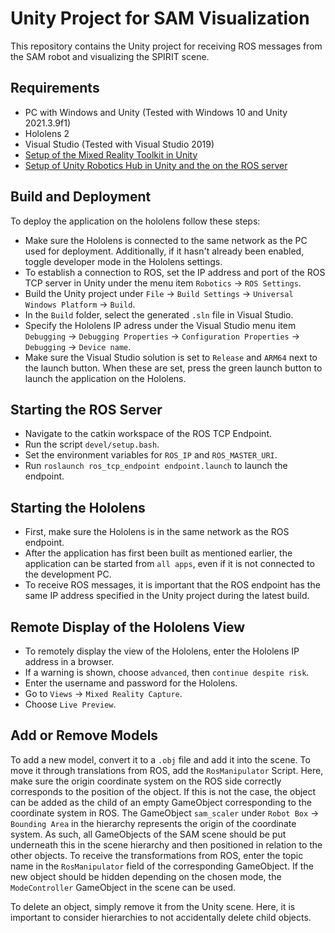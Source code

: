 # Unity Project for SAM Visualization
This repository contains the Unity project for receiving ROS messages from the SAM robot and visualizing the SPIRIT scene.
## Requirements
+ PC with Windows and Unity (Tested with Windows 10 and Unity 2021.3.9f1)
+ Hololens 2
+ Visual Studio (Tested with Visual Studio 2019)
+ [Setup of the Mixed Reality Toolkit in Unity](https://learn.microsoft.com/en-us/training/paths/beginner-hololens-2-tutorials/)
+ [Setup of Unity Robotics Hub in Unity and the on the ROS server](https://github.com/Unity-Technologies/Unity-Robotics-Hub/blob/main/tutorials/ros_unity_integration/setup.md)
## Build and Deployment
To deploy the application on the hololens follow these steps:
+ Make sure the Hololens is connected to the same network as the PC used for deployment. Additionally, if it hasn't already been enabled, toggle developer mode in the Hololens settings.
+ To establish a connection to ROS, set the IP address and port of the ROS TCP server in Unity under the menu item `Robotics` &rarr; `ROS Settings`.
+ Build the Unity project under `File` &rarr; `Build Settings` &rarr; `Universal Windows Platform` &rarr; `Build`.
+ In the `Build` folder, select the generated `.sln` file in Visual Studio.
+ Specify the Hololens IP adress under the Visual Studio menu item `Debugging` &rarr; `Debugging Properties` &rarr; `Configuration Properties` &rarr; `Debugging` &rarr; `Device name`.
+ Make sure the Visual Studio solution is set to `Release` and `ARM64` next to the launch button. When these are set, press the green launch button to launch the application on the Hololens.
## Starting the ROS Server
+ Navigate to the catkin workspace of the ROS TCP Endpoint.
+ Run the script `devel/setup.bash`.
+ Set the environment variables for `ROS_IP` and `ROS_MASTER_URI`.
+ Run `roslaunch ros_tcp_endpoint endpoint.launch` to launch the endpoint.
## Starting the Hololens
+ First, make sure the Hololens is in the same network as the ROS endpoint.
+ After the application has first been built as mentioned earlier, the application can be started from `all apps`, even if it is not connected to the development PC.
+ To receive ROS messages, it is important that the ROS endpoint has the same IP address specified in the Unity project during the latest build.
## Remote Display of the Hololens View
+ To remotely display the view of the Hololens, enter the Hololens IP address in a browser.
+ If a warning is shown, choose `advanced`, then `continue despite risk`.
+ Enter the username and password for the Hololens.
+ Go to `Views` &rarr; `Mixed Reality Capture`.
+ Choose `Live Preview`.
## Add or Remove Models
To add a new model, convert it to a `.obj` file and add it into the scene. To move it through translations from ROS, add the `RosManipulator` Script. Here, make sure the origin coordinate system on the ROS side correctly corresponds to the position of the object. If this is not the case, the object can be added as the child of an empty GameObject corresponding to the coordinate system in ROS. The GameObject `sam_scaler` under `Robot Box` &rarr; `Bounding Area` in the hierarchy represents the origin of the coordinate system. As such, all GameObjects of the SAM scene should be put underneath this in the scene hierarchy and then positioned in relation to the other objects. To receive the transformations from ROS, enter the topic name in the `RosManipulator` field of the corresponding GameObject. If the new object should be hidden depending on the chosen mode, the `ModeController` GameObject in the scene can be used.

To delete an object, simply remove it from the Unity scene. Here, it is important to consider hierarchies to not accidentally delete child objects.
